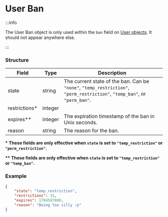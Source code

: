 # User Ban

:::info

The User Ban object is only used within the `ban` field on
[User objects](./user). It should not appear anywhere else.

:::

### Structure

<!-- deno-fmt-ignore-start -->
| Field | Type | Description |
| - | - | - |
| state | string | The current state of the ban. Can be `"none"`, `"temp_restriction"`, `"perm_restriction"`, `"temp_ban"`, or `"perm_ban"`. |
| restrictions* | integer | |
| expires** | integer | The expiration timestamp of the ban in Unix seconds. |
| reason | string | The reason for the ban. |
<!-- deno-fmt-ignore-end -->

**\* These fields are only effective when `state` is set to `"temp_restriction"`
or `"perm_restriction"`.**

**\*\* These fields are only effective when `state` is set to
`"temp_restriction"` or `"temp_ban"`.**

### Example

```json
{
	"state": "temp_restriction",
	"restrictions": 31,
	"expires": 1704587880,
	"reason": "Being too silly :p"
}
```
